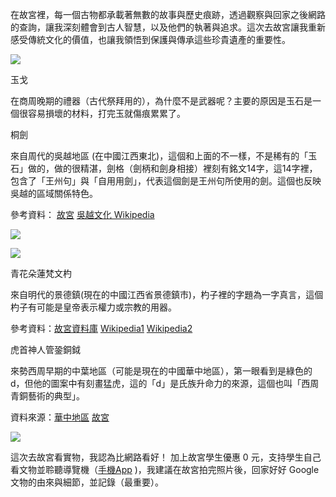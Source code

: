 在故宮裡，每一個古物都承載著無數的故事與歷史痕跡，透過觀察與回家之後網路的查詢，讓我深刻體會到古人智慧，以及他們的執著與追求。這次去故宮讓我重新感受傳統文化的價值，也讓我領悟到保護與傳承這些珍貴遺產的重要性。

![](http://yuanhau.com/wp-content/uploads/2024/08/img_2645-1024x768.jpg)

玉戈

在商周晚期的禮器（古代祭拜用的），為什麼不是武器呢？主要的原因是玉石是一個很容易損壞的材料，打完玉就傷痕累累了。

桐劍

來自周代的吳越地區 (在中國江西東北)，這個和上面的不一樣，不是稀有的「玉石」做的，做的很精湛，劍格（劍柄和劍身相接）裡刻有銘文14字，這14字裡，包含了「王州句」與「自用用劍」，代表這個劍是王州句所使用的劍。這個也反映吳越的區域關係特色。

參考資料： [故宮](https://theme.npm.edu.tw/3d/Content.aspx?sno=04009241&l=1&q=&cat=&p=1&fromCnt=0) [吳越文化 Wikipedia](https://zh.m.wikipedia.org/zh-tw/%E5%90%B3%E8%B6%8A%E6%96%87%E5%8C%96)

![](https://yuanhau.com/wp-content/uploads/2024/08/img_2651.jpg)

![](http://yuanhau.com/wp-content/uploads/2024/08/img_2586-1-768x1024.jpg)

青花朵蓮梵文杓

來自明代的景德鎮(現在的中國江西省景德鎮市)，杓子裡的字題為一字真言，這個杓子有可能是皇帝表示權力或宗教的用器。

參考資料：[故宮資料庫](https://theme.npm.edu.tw/opendata/DigitImageSets.aspx?sNo=04013170 "故宮資料庫") [Wikipedia1](https://zh.wikipedia.org/zh-tw/%E9%9D%92%E8%8A%B1%E6%9C%B5%E8%93%AE%E6%A2%B5%E6%96%87%E5%A4%A7%E6%9D%93 "WikiPedia") [Wikipedia2](https://zh.wikipedia.org/wiki/%E6%99%AF%E5%BE%B7%E9%95%87%E5%B8%82 "Wikipedia2")

虎首神人管銎銅鉞

來勢西周早期的中葉地區（可能是現在的中國華中地區），第一眼看到是綠色的 d，但他的圖案中有刻畫猛虎，這的「d」是氏族升命力的來源，這個也叫「西周青銅藝術的典型」。

資料來源：[華中地區](https://zh.wikipedia.org/zh-tw/%E5%8D%8E%E4%B8%AD%E5%9C%B0%E5%8C%BA "華中地區") [故宮](https://digitalarchive.npm.gov.tw/Antique/Content?uid=14906&Dept=U)

![](http://yuanhau.com/wp-content/uploads/2024/08/img_2643-768x1024.jpg)

這次去故宮看實物，我認為比網路看好！ 加上故宮學生優惠 0 元，支持學生自己看文物並聆聽導覽機（[手機App](https://go64.cc/npm-tw-tour-app "手機App") )，我建議在故宮拍完照片後，回家好好 Google 文物的由來與細節，並記錄（最重要）。